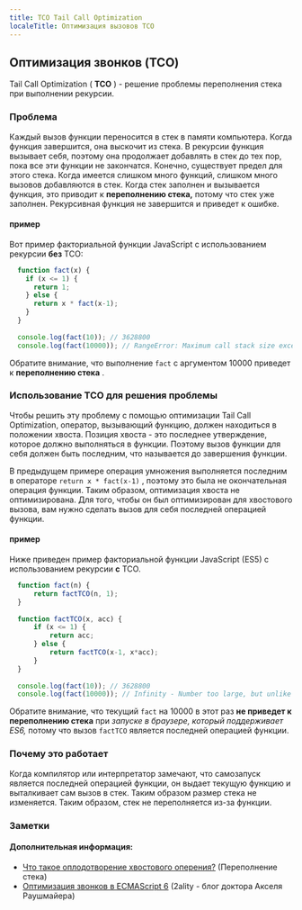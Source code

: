 ```yaml
---
title: TCO Tail Call Optimization
localeTitle: Оптимизация вызовов TCO
---
```

## Оптимизация звонков (TCO)

Tail Call Optimization ( **TCO** ) - решение проблемы переполнения стека при выполнении рекурсии.

### Проблема

Каждый вызов функции переносится в стек в памяти компьютера. Когда функция завершится, она выскочит из стека. В рекурсии функция вызывает себя, поэтому она продолжает добавлять в стек до тех пор, пока все эти функции не закончатся. Конечно, существует предел для этого стека. Когда имеется слишком много функций, слишком много вызовов добавляются в стек. Когда стек заполнен и вызывается функция, это приводит к **переполнению стека,** потому что стек уже заполнен. Рекурсивная функция не завершится и приведет к ошибке.

#### пример

Вот пример факториальной функции JavaScript с использованием рекурсии **без** TCO:

```javascript
  function fact(x) { 
    if (x <= 1) { 
      return 1; 
    } else { 
      return x * fact(x-1); 
    } 
  } 
 
  console.log(fact(10)); // 3628800 
  console.log(fact(10000)); // RangeError: Maximum call stack size exceeded 
```

Обратите внимание, что выполнение `fact` с аргументом 10000 приведет к **переполнению стека** .

### Использование TCO для решения проблемы

Чтобы решить эту проблему с помощью оптимизации Tail Call Optimization, оператор, вызывающий функцию, должен находиться в положении хвоста. Позиция хвоста - это последнее утверждение, которое должно выполняться в функции. Поэтому вызов функции для себя должен быть последним, что называется до завершения функции.

В предыдущем примере операция умножения выполняется последним в операторе `return x * fact(x-1)` , поэтому это была не окончательная операция функции. Таким образом, оптимизация хвоста не оптимизирована. Для того, чтобы он был оптимизирован для хвостового вызова, вам нужно сделать вызов для себя последней операцией функции.

#### пример

Ниже приведен пример факториальной функции JavaScript (ES5) с использованием рекурсии **с** TCO.

```javascript
  function fact(n) { 
      return factTCO(n, 1); 
  } 
 
  function factTCO(x, acc) { 
      if (x <= 1) { 
          return acc; 
      } else { 
          return factTCO(x-1, x*acc); 
      } 
  } 
 
  console.log(fact(10)); // 3628800 
  console.log(fact(10000)); // Infinity - Number too large, but unlike the unoptimized factorial, this does not result in stack overflow. 
```

Обратите внимание, что текущий `fact` на 10000 в этот раз **не приведет к переполнению стека** при _запуске в браузере, который поддерживает ES6,_ потому что вызов `factTCO` является последней операцией функции.

### Почему это работает

Когда компилятор или интерпретатор замечают, что самозапуск является последней операцией функции, он выдает текущую функцию и выталкивает сам вызов в стек. Таким образом размер стека не изменяется. Таким образом, стек не переполняется из-за функции.

### Заметки

#### Дополнительная информация:

*   [Что такое оплодотворение хвостового оперения?](https://stackoverflow.com/questions/310974/what-is-tail-call-optimization) (Переполнение стека)
*   [Оптимизация звонков в ECMAScript 6](http://2ality.com/2015/06/tail-call-optimization.html) (2ality - блог доктора Акселя Раушмайера)